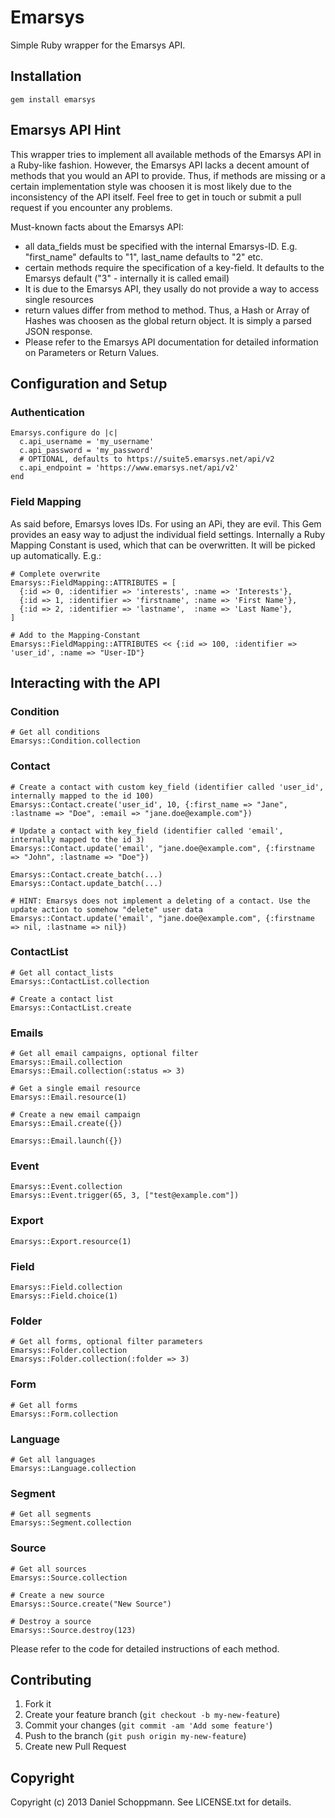# Emarsys

Simple Ruby wrapper for the Emarsys API.

## Installation

    gem install emarsys

## Emarsys API Hint

This wrapper tries to implement all available methods of the Emarsys API in a
Ruby-like fashion. However, the Emarsys API lacks a decent amount of methods that
you would an API to provide.
Thus, if methods are missing or a certain implementation
style was choosen it is most likely due to the inconsistency of the API itself.
Feel free to get in touch or submit a pull request if you encounter any problems.

Must-known facts about the Emarsys API:

* all data_fields must be specified with the internal Emarsys-ID. E.g. "first_name"
defaults to "1", last_name defaults to "2" etc.
* certain methods require the specification of a key-field. It defaults to the Emarsys default
("3" - internally it is called email)
* It is due to the Emarsys API, they usally do not provide a way to access single resources
* return values differ from method to method. Thus, a Hash or Array of Hashes was choosen
as the global return object. It is simply a parsed JSON response.
* Please refer to the Emarsys API documentation for detailed information on Parameters or Return Values.

## Configuration and Setup
### Authentication

    Emarsys.configure do |c|
      c.api_username = 'my_username'
      c.api_password = 'my_password'
      # OPTIONAL, defaults to https://suite5.emarsys.net/api/v2
      c.api_endpoint = 'https://www.emarsys.net/api/v2'
    end

### Field Mapping

As said before, Emarsys loves IDs. For using an APi, they are evil. This Gem provides
an easy way to adjust the individual field settings. Internally a Ruby Mapping Constant is used,
which that can be overwritten. It will be picked up automatically. E.g.:

    # Complete overwrite
    Emarsys::FieldMapping::ATTRIBUTES = [
      {:id => 0, :identifier => 'interests', :name => 'Interests'},
      {:id => 1, :identifier => 'firstname', :name => 'First Name'},
      {:id => 2, :identifier => 'lastname',  :name => 'Last Name'},
    ]

    # Add to the Mapping-Constant
    Emarsys::FieldMapping::ATTRIBUTES << {:id => 100, :identifier => 'user_id', :name => "User-ID"}


## Interacting with the API
### Condition

    # Get all conditions
    Emarsys::Condition.collection

### Contact

    # Create a contact with custom key_field (identifier called 'user_id', internally mapped to the id 100)
    Emarsys::Contact.create('user_id', 10, {:first_name => "Jane", :lastname => "Doe", :email => "jane.doe@example.com"})

    # Update a contact with key_field (identifier called 'email', internally mapped to the id 3)
    Emarsys::Contact.update('email', "jane.doe@example.com", {:firstname => "John", :lastname => "Doe"})

    Emarsys::Contact.create_batch(...)
    Emarsys::Contact.update_batch(...)

    # HINT: Emarsys does not implement a deleting of a contact. Use the update action to somehow "delete" user data
    Emarsys::Contact.update('email', "jane.doe@example.com", {:firstname => nil, :lastname => nil})

### ContactList

    # Get all contact_lists
    Emarsys::ContactList.collection

    # Create a contact list
    Emarsys::ContactList.create

### Emails

    # Get all email campaigns, optional filter
    Emarsys::Email.collection
    Emarsys::Email.collection(:status => 3)

    # Get a single email resource
    Emarsys::Email.resource(1)

    # Create a new email campaign
    Emarsys::Email.create({})

    Emarsys::Email.launch({})

### Event

    Emarsys::Event.collection
    Emarsys::Event.trigger(65, 3, ["test@example.com"])

### Export

    Emarsys::Export.resource(1)

### Field

    Emarsys::Field.collection
    Emarsys::Field.choice(1)

### Folder

    # Get all forms, optional filter parameters
    Emarsys::Folder.collection
    Emarsys::Folder.collection(:folder => 3)

### Form

    # Get all forms
    Emarsys::Form.collection

### Language

    # Get all languages
    Emarsys::Language.collection

### Segment

    # Get all segments
    Emarsys::Segment.collection

### Source

    # Get all sources
    Emarsys::Source.collection

    # Create a new source
    Emarsys::Source.create("New Source")

    # Destroy a source
    Emarsys::Source.destroy(123)


Please refer to the code for detailed instructions of each method.


## Contributing

1. Fork it
2. Create your feature branch (`git checkout -b my-new-feature`)
3. Commit your changes (`git commit -am 'Add some feature'`)
4. Push to the branch (`git push origin my-new-feature`)
5. Create new Pull Request


## Copyright

Copyright (c) 2013 Daniel Schoppmann. See LICENSE.txt for details.